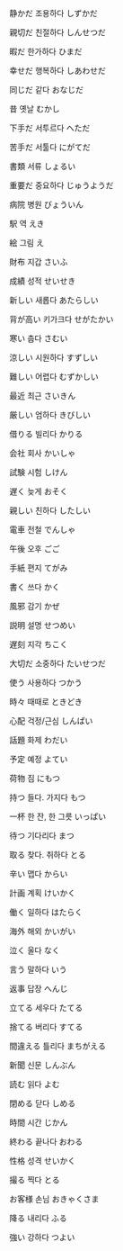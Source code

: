 静かだ 조용하다 しずかだ

親切だ 친절하다 しんせつだ

暇だ 한가하다 ひまだ

幸せだ 행복하다 しあわせだ

同じだ 같다 おなじだ

昔 옛날 むかし

下手だ 서투르다 へただ

苦手だ 서툴다 にがてだ

書類 서류 しょるい

重要だ 중요하다 じゅうようだ

病院 병원 びょういん

駅 역 えき

絵 그림 え

財布 지갑 さいふ

成績 성적 せいせき

新しい 새롭다 あたらしい

背が高い 키가크다 せがたかい

寒い 춥다 さむい

涼しい 시원하다 すずしい

難しい 어렵다 むずかしい

最近 최근 さいきん

厳しい 엄하다 きびしい

借りる 빌리다 かりる

会社 회사 かいしゃ

試験 시험 しけん

遅く 늦게 おそく

親しい 친하다 したしい

電車 전철 でんしゃ

午後 오후 ごご

手紙 편지 てがみ

書く 쓰다 かく

風邪 감기 かぜ

説明 설명 せつめい

遅刻 지각 ちこく

大切だ 소중하다 たいせつだ

使う 사용하다 つかう

時々 때때로 ときどき

心配 걱정/근심 しんぱい

話題 화제 わだい

予定 예정 よてい

荷物 짐 にもつ

持つ 들다. 가지다 もつ

一杯 한 잔, 한 그릇 いっぱい

待つ 기다리다 まつ

取る 찾다. 취하다 とる

辛い 맵다 からい

計画 계획 けいかく

働く 일하다 はたらく

海外 해외 かいがい

泣く 울다 なく

言う 말하다 いう

返事 답장 へんじ

立てる 세우다 たてる

捨てる 버리다 すてる

間違える 틀리다 まちがえる

新聞 신문 しんぶん

読む 읽다 よむ

閉める 닫다 しめる

時間 시간 じかん

終わる 끝나다 おわる

性格 성격 せいかく

撮る 찍다 とる

お客様 손님 おきゃくさま

降る 내리다 ふる

強い 강하다 つよい
